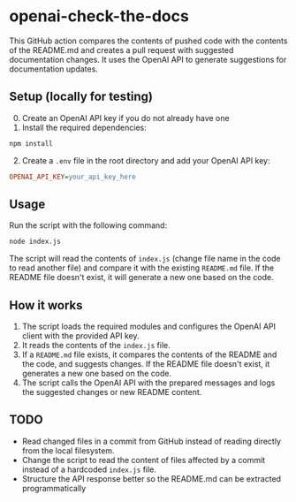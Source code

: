 # openai-check-the-docs

This GitHub action compares the contents of pushed code with the contents of the README.md and creates a pull request with suggested documentation changes. It uses the OpenAI API to generate suggestions for documentation updates.

## Setup (locally for testing)
0. Create an OpenAI API key if you do not already have one
1. Install the required dependencies:

```bash
npm install
```

2. Create a `.env` file in the root directory and add your OpenAI API key:

```ini
OPENAI_API_KEY=your_api_key_here
```

## Usage

Run the script with the following command:

```bash
node index.js
```

The script will read the contents of `index.js` (change file name in the code to read another file) and compare it with the existing `README.md` file. If the README file doesn't exist, it will generate a new one based on the code.

## How it works

1. The script loads the required modules and configures the OpenAI API client with the provided API key.
2. It reads the contents of the `index.js` file.
3. If a `README.md` file exists, it compares the contents of the README and the code, and suggests changes. If the README file doesn't exist, it generates a new one based on the code.
4. The script calls the OpenAI API with the prepared messages and logs the suggested changes or new README content.

## TODO

- Read changed files in a commit from GitHub instead of reading directly from the local filesystem.
- Change the script to read the content of files affected by a commit instead of a hardcoded `index.js` file.
- Structure the API response better so the README.md can be extracted programmatically